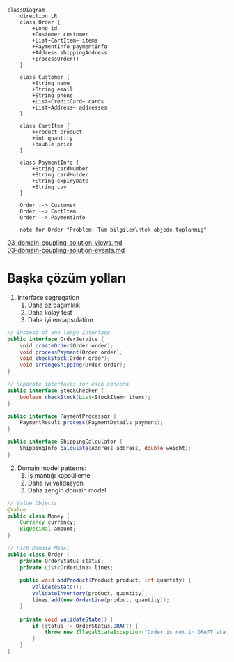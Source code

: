```mermaid
classDiagram
    direction LR
    class Order {
        +Long id
        +Customer customer
        +List~CartItem~ items
        +PaymentInfo paymentInfo
        +Address shippingAddress
        +processOrder()
    }

    class Customer {
        +String name
        +String email
        +String phone
        +List~CreditCard~ cards
        +List~Address~ addresses
    }

    class CartItem {
        +Product product
        +int quantity
        +double price
    }

    class PaymentInfo {
        +String cardNumber
        +String cardHolder
        +String expiryDate
        +String cvv
    }

    Order --> Customer
    Order --> CartItem
    Order --> PaymentInfo

    note for Order "Problem: Tüm bilgiler\ntek objede toplanmış"
```

[03-domain-coupling-solution-views.md](03-domain-coupling-solution-views.md) \
[03-domain-coupling-solution-events.md](03-domain-coupling-solution-events.md)

# Başka çözüm yolları

1. Interface segregation
   1. Daha az bağımlılık 
   2. Daha kolay test
   3. Daha iyi encapsulation
   
```java
// Instead of one large interface
public interface OrderService {
    void createOrder(Order order);
    void processPayment(Order order);
    void checkStock(Order order);
    void arrangeShipping(Order order);
}

// Separate interfaces for each concern
public interface StockChecker {
    boolean checkStock(List<StockItem> items);
}

public interface PaymentProcessor {
    PaymentResult process(PaymentDetails payment);
}

public interface ShippingCalculator {
    ShippingInfo calculate(Address address, double weight);
}
```

2. Domain model patterns:
    1. İş mantığı kapsülleme
    2. Daha iyi validasyon
    3. Daha zengin domain model
```java
// Value Objects
@Value
public class Money {
    Currency currency;
    BigDecimal amount;
}

// Rich Domain Model
public class Order {
    private OrderStatus status;
    private List<OrderLine> lines;
    
    public void addProduct(Product product, int quantity) {
        validateState();
        validateInventory(product, quantity);
        lines.add(new OrderLine(product, quantity));
    }
    
    private void validateState() {
        if (status != OrderStatus.DRAFT) {
            throw new IllegalStateException("Order is not in DRAFT state");
        }
    }
}
```